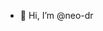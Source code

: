 - 👋 Hi, I’m @neo-dr

<!---
neo-dr/neo-dr is a ✨ special ✨ repository because its `README.md` (this file) appears on your GitHub profile.
You can click the Preview link to take a look at your changes.
--->
